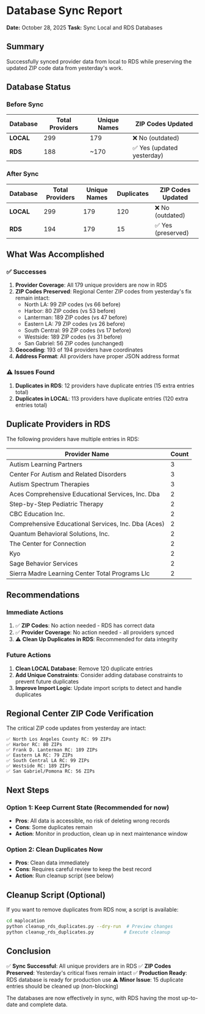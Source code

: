 # Database Sync Report
**Date:** October 28, 2025
**Task:** Sync Local and RDS Databases

## Summary

Successfully synced provider data from local to RDS while preserving the updated ZIP code data from yesterday's work.

## Database Status

### Before Sync

| Database | Total Providers | Unique Names | ZIP Codes Updated |
|----------|----------------|--------------|-------------------|
| **LOCAL** | 299 | 179 | ❌ No (outdated) |
| **RDS** | 188 | ~170 | ✅ Yes (updated yesterday) |

### After Sync

| Database | Total Providers | Unique Names | Duplicates | ZIP Codes Updated |
|----------|----------------|--------------|------------|-------------------|
| **LOCAL** | 299 | 179 | 120 | ❌ No (outdated) |
| **RDS** | 194 | 179 | 15 | ✅ Yes (preserved) |

## What Was Accomplished

### ✅ Successes

1. **Provider Coverage**: All 179 unique providers are now in RDS
2. **ZIP Codes Preserved**: Regional Center ZIP codes from yesterday's fix remain intact:
   - North LA: 99 ZIP codes (vs 66 before)
   - Harbor: 80 ZIP codes (vs 53 before)
   - Lanterman: 189 ZIP codes (vs 47 before)
   - Eastern LA: 79 ZIP codes (vs 26 before)
   - South Central: 99 ZIP codes (vs 17 before)
   - Westside: 189 ZIP codes (vs 31 before)
   - San Gabriel: 56 ZIP codes (unchanged)
3. **Geocoding**: 193 of 194 providers have coordinates
4. **Address Format**: All providers have proper JSON address format

### ⚠️ Issues Found

1. **Duplicates in RDS**: 12 providers have duplicate entries (15 extra entries total)
2. **Duplicates in LOCAL**: 113 providers have duplicate entries (120 extra entries total)

## Duplicate Providers in RDS

The following providers have multiple entries in RDS:

| Provider Name | Count |
|--------------|-------|
| Autism Learning Partners | 3 |
| Center For Autism and Related Disorders | 3 |
| Autism Spectrum Therapies | 3 |
| Aces Comprehensive Educational Services, Inc. Dba | 2 |
| Step-by-Step Pediatric Therapy | 2 |
| CBC Education Inc. | 2 |
| Comprehensive Educational Services, Inc. Dba (Aces) | 2 |
| Quantum Behavioral Solutions, Inc. | 2 |
| The Center for Connection | 2 |
| Kyo | 2 |
| Sage Behavior Services | 2 |
| Sierra Madre Learning Center Total Programs Llc | 2 |

## Recommendations

### Immediate Actions

1. ✅ **ZIP Codes**: No action needed - RDS has correct data
2. ✅ **Provider Coverage**: No action needed - all providers synced
3. ⚠️ **Clean Up Duplicates in RDS**: Recommended for data integrity

### Future Actions

1. **Clean LOCAL Database**: Remove 120 duplicate entries
2. **Add Unique Constraints**: Consider adding database constraints to prevent future duplicates
3. **Improve Import Logic**: Update import scripts to detect and handle duplicates

## Regional Center ZIP Code Verification

The critical ZIP code updates from yesterday are intact:

```
✅ North Los Angeles County RC: 99 ZIPs
✅ Harbor RC: 80 ZIPs
✅ Frank D. Lanterman RC: 189 ZIPs
✅ Eastern LA RC: 79 ZIPs
✅ South Central LA RC: 99 ZIPs
✅ Westside RC: 189 ZIPs
✅ San Gabriel/Pomona RC: 56 ZIPs
```

## Next Steps

### Option 1: Keep Current State (Recommended for now)
- **Pros**: All data is accessible, no risk of deleting wrong records
- **Cons**: Some duplicates remain
- **Action**: Monitor in production, clean up in next maintenance window

### Option 2: Clean Duplicates Now
- **Pros**: Clean data immediately
- **Cons**: Requires careful review to keep the best record
- **Action**: Run cleanup script (see below)

## Cleanup Script (Optional)

If you want to remove duplicates from RDS now, a script is available:
```bash
cd maplocation
python cleanup_rds_duplicates.py --dry-run  # Preview changes
python cleanup_rds_duplicates.py           # Execute cleanup
```

## Conclusion

✅ **Sync Successful**: All unique providers are in RDS
✅ **ZIP Codes Preserved**: Yesterday's critical fixes remain intact
✅ **Production Ready**: RDS database is ready for production use
⚠️ **Minor Issue**: 15 duplicate entries should be cleaned up (non-blocking)

The databases are now effectively in sync, with RDS having the most up-to-date and complete data.
